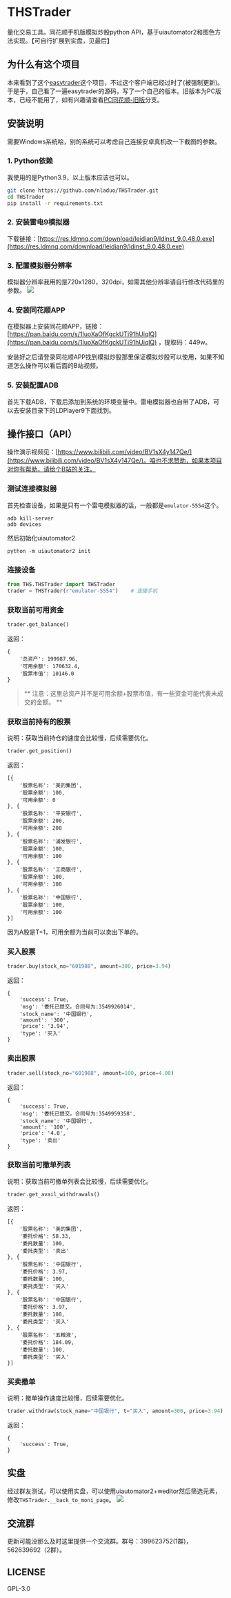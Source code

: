 # THSTrader
量化交易工具。同花顺手机版模拟炒股python API，基于uiautomator2和图色方法实现。【可自行扩展到实盘，见最后】


## 为什么有这个项目
本来看到了这个[easytrader](https://github.com/shidenggui/easytrader)这个项目，不过这个客户端已经过时了(被强制更新)。于是乎，自己看了一遍easytrader的源码，写了一个自己的版本。旧版本为PC版本，已经不能用了，如有兴趣请查看[PC同花顺-旧版](https://github.com/nladuo/THSTrader/tree/PC%E5%90%8C%E8%8A%B1%E9%A1%BA-%E6%97%A7%E7%89%88)分支。

## 安装说明
需要Windows系统哈，别的系统可以考虑自己连接安卓真机改一下截图的参数。
### 1. Python依赖
我使用的是Python3.9，以上版本应该也可以。
``` bash
git clone https://github.com/nladuo/THSTrader.git
cd THSTrader
pip install -r requirements.txt
```

### 2. 安装雷电9模拟器
下载链接：[https://res.ldmnq.com/download/leidian9/ldinst_9.0.48.0.exe](https://res.ldmnq.com/download/leidian9/ldinst_9.0.48.0.exe)

### 3. 配置模拟器分辨率
模拟器分辨率我用的是720x1280，320dpi，如需其他分辨率请自行修改代码里的参数。
![](assets/%E6%A8%A1%E6%8B%9F%E5%99%A8%E5%88%86%E8%BE%A8%E7%8E%87.png)

### 4. 安装同花顺APP
在模拟器上安装同花顺APP，链接：[https://pan.baidu.com/s/1IuoXaOfKgckUTi91hUiqlQ](https://pan.baidu.com/s/1IuoXaOfKgckUTi91hUiqlQ) ，提取码：449w。

安装好之后请登录同花顺APP找到模拟炒股那里保证模拟炒股可以使用，如果不知道怎么操作可以看后面的B站视频。


### 5. 安装配置ADB
首先下载ADB，下载后添加到系统的环境变量中。雷电模拟器也自带了ADB，可以去安装目录下的LDPlayer9下面找到。


## 操作接口（API）
操作演示视频见：[https://www.bilibili.com/video/BV1sX4y147Qe/](https://www.bilibili.com/video/BV1sX4y147Qe/)。咱也不求赞助，如果本项目对你有帮助，请给个B站的关注。


### 测试连接模拟器
首先检查设备，如果是只有一个雷电模拟器的话，一般都是`emulator-5554`这个。
```
adb kill-server
adb devices
```

然后初始化uiautomator2
```
python -m uiautomator2 init
```


### 连接设备
``` python
from THS.THSTrader import THSTrader
trader = THSTrader(r"emulator-5554")    # 连接手机
```

### 获取当前可用资金
``` python
trader.get_balance()
```
返回：
```
{
	'总资产': 199987.96,
	'可用余额': 170632.4,
	'股票市值': 10146.0
}
```
> ** 注意：这里总资产并不是可用余额+股票市值，有一些资金可能代表未成交的金额。 **
### 获取当前持有的股票
说明：获取当前持仓的速度会比较慢，后续需要优化。
``` python
trader.get_position()
```
返回：
```
[{
	'股票名称': '美的集团',
	'股票余额': 100,
	'可用余额': 0
}, {
	'股票名称': '平安银行',
	'股票余额': 200,
	'可用余额': 200
}, {
	'股票名称': '浦发银行',
	'股票余额': 100,
	'可用余额': 100
}, {
	'股票名称': '工商银行',
	'股票余额': 100,
	'可用余额': 100
}, {
	'股票名称': '中国银行',
	'股票余额': 100,
	'可用余额': 100
}]
```
因为A股是T+1，可用余额为当前可以卖出下单的。

### 买入股票
``` python
trader.buy(stock_no="601988", amount=300, price=3.94)
```
返回：
```
{
	'success': True,
	'msg': '委托已提交。合同号为:3549926014',
	'stock_name': '中国银行',
	'amount': '300',
	'price': '3.94',
	'type': '买入'
}
```

### 卖出股票
``` python
trader.sell(stock_no="601988", amount=100, price=4.00)
```
返回：
```
{
	'success': True,
	'msg': '委托已提交。合同号为:3549959358',
	'stock_name': '中国银行',
	'amount': '100',
	'price': '4.0',
	'type': '卖出'
}
```

### 获取当前可撤单列表
说明：获取当前可撤单列表会比较慢，后续需要优化。
``` python
trader.get_avail_withdrawals()
```
返回：
```
[{
	'股票名称': '美的集团',
	'委托价格': 58.33,
	'委托数量': 100,
	'委托类型': '卖出'
}, {
	'股票名称': '中国银行',
	'委托价格': 3.97,
	'委托数量': 100,
	'委托类型': '买入'
}, {
	'股票名称': '中国银行',
	'委托价格': 3.97,
	'委托数量': 100,
	'委托类型': '买入'
}, {
	'股票名称': '五粮液',
	'委托价格': 184.09,
	'委托数量': 100,
	'委托类型': '买入'
}]
```


### 买卖撤单
说明：撤单操作速度比较慢，后续需要优化。
``` python
trader.withdraw(stock_name="中国银行", t="买入", amount=300, price=3.94)
```
返回：
```
{
	'success': True,
}
```


## 实盘
经过群友测试，可以使用实盘，可以使用uiautomator2+weditor然后筛选元素，修改`THSTrader.__back_to_moni_page`。
![](assets/shipan.png)


## 交流群
更新可能没那么及时这里提供一个交流群。群号：399623752(1群)，562639692（2群）。


## LICENSE
GPL-3.0
